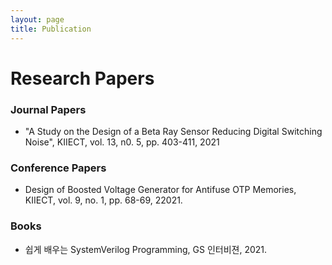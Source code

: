 ```yaml
---
layout: page
title: Publication
---
```




# Research Papers

### Journal Papers

- "A Study on the Design of a Beta Ray Sensor Reducing Digital Switching Noise", KIIECT, vol. 13, n0. 5, pp. 403-411, 2021

### Conference Papers

- Design of Boosted Voltage Generator for Antifuse OTP Memories, KIIECT, vol. 9, no. 1, pp. 68-69, 22021.

### Books

- 쉽게 배우는 SystemVerilog Programming, GS 인터비젼, 2021.
